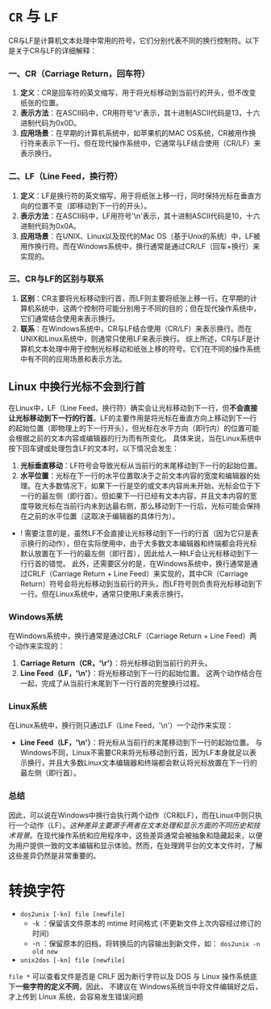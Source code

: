# `CR` 与 `LF`
CR与LF是计算机文本处理中常用的符号，它们分别代表不同的换行控制符。以下是关于CR与LF的详细解释：
### 一、CR（Carriage Return，回车符）
1. **定义**：CR是回车符的英文缩写，用于将光标移动到当前行的开头，但不改变纸张的位置。
2. **表示方法**：在ASCII码中，CR用符号'\r'表示，其十进制ASCII代码是13，十六进制代码为0x0D。
3. **应用场景**：在早期的计算机系统中，如苹果机的MAC OS系统，CR被用作换行符来表示下一行。但在现代操作系统中，它通常与LF结合使用（CR/LF）来表示换行。
### 二、LF（Line Feed，换行符）
1. **定义**：LF是换行符的英文缩写，用于将纸张上移一行，同时保持光标在垂直方向的位置不变（即移动到下一行的开头）。
2. **表示方法**：在ASCII码中，LF用符号'\n'表示，其十进制ASCII代码是10，十六进制代码为0x0A。
3. **应用场景**：在UNIX、Linux以及现代的Mac OS（基于Unix的系统）中，LF被用作换行符。而在Windows系统中，换行通常是通过CR/LF（回车+换行）来实现的。
### 三、CR与LF的区别与联系
1. **区别**：CR主要将光标移动到行首，而LF则主要将纸张上移一行。在早期的计算机系统中，这两个控制符可能分别用于不同的目的；但在现代操作系统中，它们通常结合使用来表示换行。
2. **联系**：在Windows系统中，CR与LF结合使用（CR/LF）来表示换行。而在UNIX和Linux系统中，则通常只使用LF来表示换行。
综上所述，CR与LF是计算机文本处理中用于控制光标移动和纸张上移的符号。它们在不同的操作系统中有不同的应用场景和表示方法。
## Linux 中换行光标不会到行首
在Linux中，LF（Line Feed，换行符）确实会让光标移动到下一行，但**不会直接让光标移动到下一行的行首**。LF的主要作用是将光标在垂直方向上移动到下一行的起始位置（即物理上的下一行开头），但光标在水平方向（即行内）的位置可能会根据之前的文本内容或编辑器的行为而有所变化。
具体来说，当在Linux系统中按下回车键或处理包含LF的文本时，以下情况会发生：
1. **光标垂直移动**：LF符号会导致光标从当前行的末尾移动到下一行的起始位置。
2. **水平位置**：光标在下一行的水平位置取决于之前文本内容的宽度和编辑器的处理。在大多数情况下，如果下一行是空的或文本内容尚未开始，光标会位于下一行的最左侧（即行首）。但如果下一行已经有文本内容，并且文本内容的宽度导致光标在当前行内未到达最右侧，那么移动到下一行后，光标可能会保持在之前的水平位置（这取决于编辑器的具体行为）。
- ! 需要注意的是，虽然LF不会直接让光标移动到下一行的行首（因为它只是表示换行的动作），但在实际使用中，由于大多数文本编辑器和终端都会将光标默认放置在下一行的最左侧（即行首），因此给人一种LF会让光标移动到下一行行首的错觉。
此外，还需要区分的是，在Windows系统中，换行通常是通过CRLF（Carriage Return + Line Feed）来实现的，其中CR（Carriage Return）符号会将光标移动到当前行的开头，而LF符号则负责将光标移动到下一行。但在Linux系统中，通常只使用LF来表示换行。
### Windows系统
在Windows系统中，换行通常是通过CRLF（Carriage Return + Line Feed）两个动作来实现的：
1. **Carriage Return（CR，'\r'）**：将光标移动到当前行的开头。
2. **Line Feed（LF，'\n'）**：将光标移动到下一行的起始位置。
这两个动作结合在一起，完成了从当前行末尾到下一行行首的完整换行过程。
### Linux系统
在Linux系统中，换行则只通过LF（Line Feed，'\n'）一个动作来实现：
* **Line Feed（LF，'\n'）**：将光标从当前行的末尾移动到下一行的起始位置。
与Windows不同，Linux不需要CR来将光标移动到行首，因为LF本身就足以表示换行，并且大多数Linux文本编辑器和终端都会默认将光标放置在下一行的最左侧（即行首）。
### 总结
因此，可以说在Windows中换行会执行两个动作（CR和LF），而在Linux中则只执行一个动作（LF）。*这种差异主要源于两者在文本处理和显示方面的不同历史和技术背景*。在现代操作系统和应用程序中，这些差异通常会被抽象和隐藏起来，以便为用户提供一致的文本编辑和显示体验。然而，在处理跨平台的文本文件时，了解这些差异仍然是非常重要的。
# 转换字符
- `dos2unix [-kn] file [newfile]`
	- -k ：保留该文件原本的 mtime 时间格式 (不更新文件上次内容经过修订的时间)
	- -n ：保留原本的旧档，将转换后的内容输出到新文件，如： `dos2unix -n old new`
- `unix2dos [-kn] file [newfile]`

`file *` 可以查看文件是否是 CRLF
因为断行字符以及 DOS 与 Linux 操作系统底下**一些字符的定义不同**，因此， 不建议在 Windows系统当中将文件编辑好之后，才上传到 Linux 系统，会容易发生错误问题